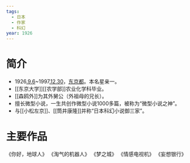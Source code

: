 ```yaml
---
tags:
  - 日本
  - 作家
  - 科幻
year: 1926
---
```

# 简介

- 1926[.9.6](2024-09-06.md)~1997[.12.30](2024-12-30.md)，[东京都](东京都.md)。本名星亲一。
- [[东京大学]][[农学部]]农业化学科毕业。
- [[森鸥外]]为其外舅公（外祖母的兄长）。
- 擅长微型小说，一生共创作微型小说1000多篇，被称为“微型小说之神”。
- 与[[小松左京]]、[[筒井康隆]]并称“日本科幻小说御三家”。
# 主要作品

《你好，地球人》
《淘气的机器人》
《梦之城》
《情感电视机》
《妄想银行》